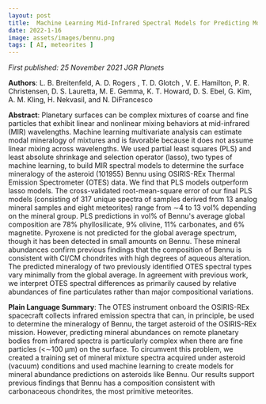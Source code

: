 ```yaml
---
layout: post
title:  Machine Learning Mid-Infrared Spectral Models for Predicting Modal Mineralogy of CI/CM Chondritic Asteroids and Bennu
date: 2022-1-16
image: assets/images/bennu.png
tags: [ AI, meteorites ]
---
```


*First published: 25 November 2021 JGR Planets*

**Authors**: L. B. Breitenfeld, A. D. Rogers , T. D. Glotch , V. E. Hamilton, P. R. Christensen, D. S. Lauretta, M. E. Gemma, K. T. Howard, D. S. Ebel, G. Kim, A. M. Kling, H. Nekvasil, and N. DiFrancesco

**Abstract**: Planetary surfaces can be complex mixtures of coarse and fine particles that exhibit linear and nonlinear mixing behaviors at mid-infrared (MIR) wavelengths. Machine learning multivariate analysis can estimate modal mineralogy of mixtures and is favorable because it does not assume linear mixing across wavelengths. We used partial least squares (PLS) and least absolute shrinkage and selection operator (lasso), two types of machine learning, to build MIR spectral models to determine the surface mineralogy of the asteroid (101955) Bennu using OSIRIS-REx Thermal Emission Spectrometer (OTES) data. We find that PLS models outperform lasso models. The cross-validated root-mean-square error of our final PLS models (consisting of 317 unique spectra of samples derived from 13 analog mineral samples and eight meteorites) range from ∼4 to 13 vol% depending on the mineral group. PLS predictions in vol% of Bennu's average global composition are 78% phyllosilicate, 9% olivine, 11% carbonates, and 6% magnetite. Pyroxene is not predicted for the global average spectrum, though it has been detected in small amounts on Bennu. These mineral abundances confirm previous findings that the composition of Bennu is consistent with CI/CM chondrites with high degrees of aqueous alteration. The predicted mineralogy of two previously identified OTES spectral types vary minimally from the global average. In agreement with previous work, we interpret OTES spectral differences as primarily caused by relative abundances of fine particulates rather than major compositional variations.  

**Plain Language Summary**: The OTES instrument onboard the OSIRIS-REx spacecraft collects infrared emission spectra that can, in principle, be used to determine the mineralogy of Bennu, the target asteroid of the OSIRIS-REx mission. However, predicting mineral abundances on remote planetary bodies from infrared spectra is particularly complex when there are fine particles (<∼100 μm) on the surface. To circumvent this problem, we created a training set of mineral mixture spectra acquired under asteroid (vacuum) conditions and used machine learning to create models for mineral abundance predictions on asteroids like Bennu. Our results support previous findings that Bennu has a composition consistent with carbonaceous chondrites, the most primitive meteorites.